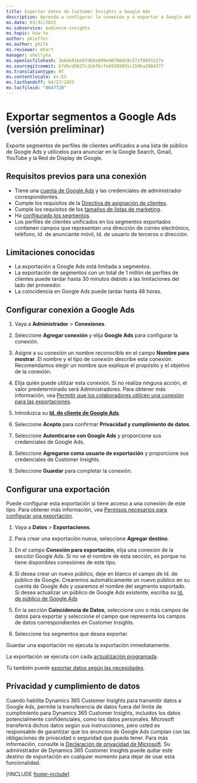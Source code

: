 ```yaml
---
title: Exportar datos de Customer Insights a Google Ads
description: Aprenda a configurar la conexión y a exportar a Google Ads.
ms.date: 03/31/2022
ms.subservice: audience-insights
ms.topic: how-to
author: pkieffer
ms.author: philk
ms.reviewer: mhart
manager: shellyha
ms.openlocfilehash: 3e0eb91be97d69a999e90708d29c572f0055527e
ms.sourcegitcommit: b7dbcd5627c2ebfbcfe65589991c159ba290d377
ms.translationtype: HT
ms.contentlocale: es-ES
ms.lasthandoff: 04/27/2022
ms.locfileid: "8647728"
---
```

# <a name="export-segments-to-google-ads-preview"></a>Exportar segmentos a Google Ads (versión preliminar)

Exporte segmentos de perfiles de clientes unificados a una lista de público de Google Ads y utilícelos para anunciar en la Google Search, Gmail, YouTube y la Red de Display de Google. 


## <a name="prerequisites-for-connection"></a>Requisitos previos para una conexión

-   Tiene una [cuenta de Google Ads](https://ads.google.com/) y las credenciales de administrador correspondientes.
-   Cumple los requisitos de la [Directiva de asignación de clientes](https://support.google.com/adspolicy/answer/6299717).
-   Cumple los requisitos de los [tamaños de listas de marketing](https://support.google.com/google-ads/answer/7558048).
-   Ha [configurado los segmentos](segments.md).
-   Los perfiles de clientes unificados en los segmentos exportados contienen campos que representan una dirección de correo electrónico, teléfono, Id. de anunciante móvil, Id. de usuario de terceros o dirección.

## <a name="known-limitations"></a>Limitaciones conocidas

- La exportación a Google Ads está limitada a segmentos.
- La exportación de segmentos con un total de 1 millón de perfiles de clientes puede tardar hasta 30 minutos debido a las limitaciones del lado del proveedor. 
- La coincidencia en Google Ads puede tardar hasta 48 horas.

## <a name="set-up-connection-to-google-ads"></a>Configurar conexión a Google Ads

1. Vaya a **Administrador** > **Conexiones**.

1. Seleccione **Agregar conexión** y elija **Google Ads** para configurar la conexión.

1. Asigne a su conexión un nombre reconocible en el campo **Nombre para mostrar**. El nombre y el tipo de conexión describe esta conexión. Recomendamos elegir un nombre que explique el propósito y el objetivo de la conexión.

1. Elija quién puede utilizar esta conexión. Si no realiza ninguna acción, el valor predeterminado será Administradores. Para obtener más información, vea [Permitir que los colaboradores utilicen una conexión para las exportaciones](connections.md#allow-contributors-to-use-a-connection-for-exports).

1. Introduzca su **[Id. de cliente de Google Ads](https://support.google.com/google-ads/answer/1704344)**.

1. Seleccione **Acepto** para confirmar **Privacidad y cumplimiento de datos**.

1. Seleccione **Autenticarse con Google Ads** y proporcione sus credenciales de Google Ads.

1. Seleccione **Agregarse como usuario de exportación** y proporcione sus credenciales de Customer Insights.

1. Seleccione **Guardar** para completar la conexión. 

## <a name="configure-an-export"></a>Configurar una exportación

Puede configurar esta exportación si tiene acceso a una conexión de este tipo. Para obtener más información, vea [Permisos necesarios para configurar una exportación](export-destinations.md#set-up-a-new-export).

1. Vaya a **Datos** > **Exportaciones**.

1. Para crear una exportación nueva, seleccione **Agregar destino**.

1. En el campo **Conexión para exportación**, elija una conexión de la sección Google Ads. Si no ve el nombre de esta sección, es porque no tiene disponibles conexiones de este tipo.

1. Si desea crear un nuevo público, deje en blanco el campo de Id. de público de Google. Crearemos automáticamente un nuevo público en su cuenta de Google Ads y usaremos el nombre del segmento exportado. Si desea actualizar un público de Google Ads existente, escriba su [Id. de público de Google Ads](https://support.google.com/google-ads/answer/7558048?hl=en#:~:text=Audience%20lists%20is%20a%20section,Display%20Network%20through%20remarketing%20campaigns.)

1. En la sección **Coincidencia de Datos**, seleccione uno o más campos de datos para exportar y seleccione el campo que representa los campos de datos correspondientes en Customer Insights.

1. Seleccione los segmentos que desea exportar. 

Guardar una exportación no ejecuta la exportación inmediatamente.

La exportación se ejecuta con cada [actualización programada](system.md#schedule-tab). 

Tú también puede [exportar datos según las necesidades](export-destinations.md#run-exports-on-demand). 

## <a name="data-privacy-and-compliance"></a>Privacidad y cumplimiento de datos

Cuando habilita Dynamics 365 Customer Insights para transmitir datos a Google Ads, permite la transferencia de datos fuera del límite de cumplimiento para Dynamics 365 Customer Insights, incluidos los datos potencialmente confidenciales, como los datos personales. Microsoft transferirá dichos datos según sus instrucciones, pero usted es responsable de garantizar que los anuncios de Google Ads cumplan con las obligaciones de privacidad o seguridad que pueda tener. Para más información, consulte la [Declaración de privacidad de Microsoft](https://go.microsoft.com/fwlink/?linkid=396732).
Su administrador de Dynamics 365 Customer Insights puede quitar este destino de exportación en cualquier momento para dejar de usar esta funcionalidad.


[!INCLUDE [footer-include](includes/footer-banner.md)]
